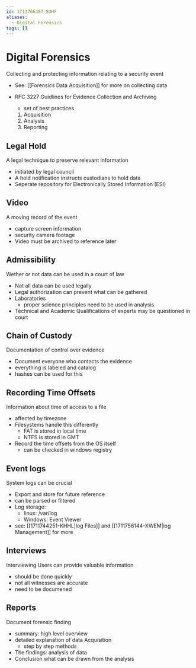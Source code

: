 ```yaml
---
id: 1711766407-SUHF
aliases:
  - Digital Forensics
tags: []
---
```


# Digital Forensics
Collecting and protecting information relating to a security event
- See: [[Forensics Data Acquisition]] for more on collecting data

- RFC 3227 Guidlines for Evidence Collection and Archiving 
    - set of best practices 
    1. Acquisition
    2. Analysis 
    3. Reporting 

## Legal Hold 
A legal technique to preserve relevant information 
- initiated by legal council 
- A hold notification instructs custodians to hold data
- Seperate repository for Electronically Stored Information (ESI) 

## Video 
A moving record of the event
- capture screen information 
- security camera footage 
- Video must be archived to reference later

## Admissibility 
Wether or not data can be used in a court of law
- Not all data can be used legally 
- Legal authorization can prevent what can be gathered 
- Laboratories
    - proper science principles need to be used in analysis 
- Technical and Academic Qualifications of experts may be questioned in court 

## Chain of Custody 
Documentation of control over evidence
- Document everyone who contacts the evidence 
- everything is labeled and catalog 
- hashes can be used for this 

## Recording Time Offsets 
Information about time of access to a file
- affected by timezone
- Filesystems handle this differently 
    - FAT is stored in local time
    - NTFS is stored in GMT 
- Record the time offsets from the OS itself 
    - can be checked in windows registry 

## Event logs
System logs can be crucial
- Export and store for future reference 
- can be parsed or filtered 
- Log storage: 
    - linux: /var/log
    - Windows: Event Viewer 
- see: [[1711744251-KHHL|log Files]] and [[1711756144-XWEM|log Management]] for more 

## Interviews 
Interviewing Users can provide valuable information
- should be done quickly 
- not all witnesses are accurate 
- need to be documened 

## Reports
Document forensic finding
- summary: high level overview
- detailed explanation of data Acquisition 
    - step by step methods 
- The findings: analysis of data
- Conclusion what can be drawn from the analysis


